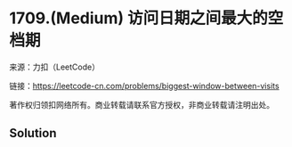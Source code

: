 # 1709.(Medium) 访问日期之间最大的空档期



来源：力扣（LeetCode）

链接：https://leetcode-cn.com/problems/biggest-window-between-visits 

著作权归领扣网络所有。商业转载请联系官方授权，非商业转载请注明出处。



## Solution 



```sql



```
    